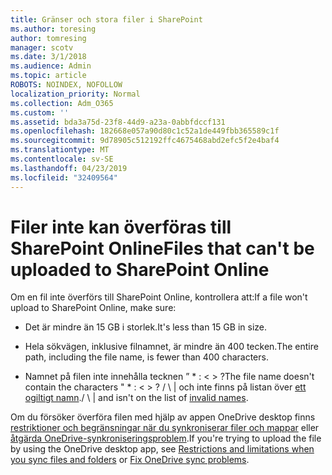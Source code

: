```yaml
---
title: Gränser och stora filer i SharePoint
ms.author: toresing
author: tomresing
manager: scotv
ms.date: 3/1/2018
ms.audience: Admin
ms.topic: article
ROBOTS: NOINDEX, NOFOLLOW
localization_priority: Normal
ms.collection: Adm_O365
ms.custom: ''
ms.assetid: bda3a75d-23f8-44d9-a23a-0abbfdccf131
ms.openlocfilehash: 182668e057a90d80c1c52a1de449fbb365589c1f
ms.sourcegitcommit: 9d78905c512192ffc4675468abd2efc5f2e4baf4
ms.translationtype: MT
ms.contentlocale: sv-SE
ms.lasthandoff: 04/23/2019
ms.locfileid: "32409564"
---
```

# <a name="files-that-cant-be-uploaded-to-sharepoint-online"></a><span data-ttu-id="3f362-102">Filer inte kan överföras till SharePoint Online</span><span class="sxs-lookup"><span data-stu-id="3f362-102">Files that can't be uploaded to SharePoint Online</span></span>

<span data-ttu-id="3f362-103">Om en fil inte överförs till SharePoint Online, kontrollera att:</span><span class="sxs-lookup"><span data-stu-id="3f362-103">If a file won't upload to SharePoint Online, make sure:</span></span>
  
- <span data-ttu-id="3f362-104">Det är mindre än 15 GB i storlek.</span><span class="sxs-lookup"><span data-stu-id="3f362-104">It's less than 15 GB in size.</span></span>
    
- <span data-ttu-id="3f362-105">Hela sökvägen, inklusive filnamnet, är mindre än 400 tecken.</span><span class="sxs-lookup"><span data-stu-id="3f362-105">The entire path, including the file name, is fewer than 400 characters.</span></span>
    
- <span data-ttu-id="3f362-106">Namnet på filen inte innehålla tecknen ” \* : \< \> ?</span><span class="sxs-lookup"><span data-stu-id="3f362-106">The file name doesn't contain the characters " \* : \< \> ?</span></span> <span data-ttu-id="3f362-107">/ \ | och inte finns på listan över [ett ogiltigt namn](https://go.microsoft.com/fwlink/?linkid=866430).</span><span class="sxs-lookup"><span data-stu-id="3f362-107">/ \ | and isn't on the list of [invalid names](https://go.microsoft.com/fwlink/?linkid=866430).</span></span>
    
<span data-ttu-id="3f362-108">Om du försöker överföra filen med hjälp av appen OneDrive desktop finns [restriktioner och begränsningar när du synkroniserar filer och mappar](http://go.microsoft.com/fwlink/p/?LinkID=717734) eller [åtgärda OneDrive-synkroniseringsproblem](https://go.microsoft.com/fwlink/?linkid=866431).</span><span class="sxs-lookup"><span data-stu-id="3f362-108">If you're trying to upload the file by using the OneDrive desktop app, see [Restrictions and limitations when you sync files and folders](http://go.microsoft.com/fwlink/p/?LinkID=717734) or [Fix OneDrive sync problems](https://go.microsoft.com/fwlink/?linkid=866431).</span></span>
  


